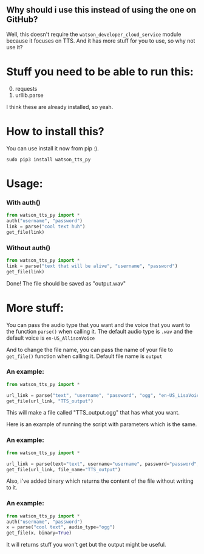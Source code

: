 ## Why should i use this instead of using the one on GitHub?
Well, this doesn't require the `watson_developer_cloud_service` module because it focuses on TTS. And it has more stuff for you to use, so why not use it?

# Stuff you need to be able to run this:
0. requests
1. urllib.parse

I think these are already installed, so yeah.

# How to install this?
You can use install it now from pip :).

`sudo pip3 install watson_tts_py`


# Usage:

### With auth()

```python
from watson_tts_py import *
auth("username", "password")
link = parse("cool text huh")
get_file(link)
```

### Without auth()

```python
from watson_tts_py import *
link = parse("text that will be alive", "username", "password")
get_file(link)
````

Done! The file should be saved as "output.wav"

# More stuff:

You can pass the audio type that you want and the voice that you want to the function `parse()` when calling it.
The default audio type is `.wav` and the default voice is `en-US_AllisonVoice`

And to change the file name, you can pass the name of your file to `get_file()` function when calling it.
Default file name is `output`


### An example:

```python
from watson_tts_py import *

url_link = parse("text", "username", "password", "ogg", "en-US_LisaVoice")
get_file(url_link, "TTS_output")
```

This will make a file called "TTS_output.ogg" that has what you want.


Here is an example of running the script with parameters which is the same.

### An example:
```python
from watson_tts_py import *

url_link = parse(text="text", username="username", password="password", audio_type="ogg", voice="en-US_LisaVoice")
get_file(url_link, file_name="TTS_output")
```

Also, i've added binary which returns the content of the file without writing to it.

### An example:
```python
from watson_tts_py import *
auth("username", "password")
x = parse("cool text", audio_type="ogg")
get_file(x, binary=True)
```

It will returns stuff you won't get but the output might be useful.
